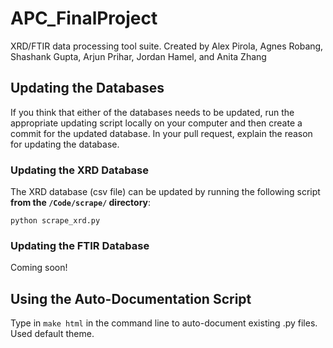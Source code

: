 # APC_FinalProject
XRD/FTIR data processing tool suite. Created by Alex Pirola, Agnes Robang, Shashank Gupta, Arjun Prihar, Jordan Hamel, and Anita Zhang

## Updating the Databases
If you think that either of the databases needs to be updated, run the
appropriate updating script locally on your computer and then create a
commit for the updated database. In your pull request, explain the 
reason for updating the database.

### Updating the XRD Database
The XRD database (csv file) can be updated by running the following script
**from the `/Code/scrape/` directory**:
```
python scrape_xrd.py
```

### Updating the FTIR Database
Coming soon!

## Using the Auto-Documentation Script
Type in ```make html``` in the command line to auto-document existing .py files. Used default theme.
